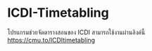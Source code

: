 # ICDI-Timetabling
โปรแกรมช่วยจัดตารางสอนของ ICDI
สามารถใช้งานผ่านลิงค์นี้
https://cmu.to/ICDItimetabling
